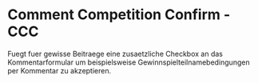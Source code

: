 Comment Competition Confirm - CCC
=============

Fuegt fuer gewisse Beitraege eine zusaetzliche Checkbox an das Kommentarformular um beispielsweise
Gewinnspielteilnamebedingungen per Kommentar zu akzeptieren.